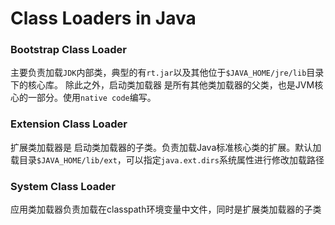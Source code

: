 # Class Loaders in Java
### Bootstrap Class Loader
主要负责加载`JDK`内部类，典型的有`rt.jar`以及其他位于`$JAVA_HOME/jre/lib`目录下的核心库。
除此之外，启动类加载器 是所有其他类加载器的父类，也是JVM核心的一部分。使用`native code`编写。
### Extension Class Loader
扩展类加载器是 启动类加载器的子类。负责加载Java标准核心类的扩展。默认加载目录`$JAVA_HOME/lib/ext`，可以指定`java.ext.dirs`系统属性进行修改加载路径
### System Class Loader
应用类加载器负责加载在classpath环境变量中文件，同时是扩展类加载器的子类